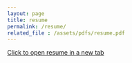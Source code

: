 ```yaml
---
layout: page
title: resume
permalink: /resume/
related_file : /assets/pdfs/resume.pdf
---
```


<a target="_blank" href="/assets/pdfs/resume.pdf" class = "project-button">
  Click to open resume in a new tab
</a>